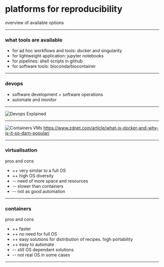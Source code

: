 # platforms for reproducibility 

overview of available options

---

### what tools are available 

- for ad hoc workflows and tools: docker and singularity
- for lightweight application: jupyter notebooks
- for pipelines: shell scripts in github   
- for software tools: bioconda/biocontainer  

---
### devops 

- software development + software operations
- automate and monitor

---

![Devops Explained](https://hostadvice.com/wp-content/uploads/2018/03/devopsext.jpg)

---

![Containers VMs](https://zdnet2.cbsistatic.com/hub/i/r/2017/05/08/af178c5a-64dd-4900-8447-3abd739757e3/resize/770xauto/78abd09a8d41c182a28118ac0465c914/docker-vm-container.png)
https://www.zdnet.com/article/what-is-docker-and-why-is-it-so-darn-popular/

---

### virtualisation
pros and cons

- ++ very similar to a full OS
- ++ high OS diversity
- -- need of more space and resources
- -- slower than containers
- -- not as good automation

---

### containers
pros and cons

- ++ faster
- ++ no need for full OS
- ++ easy solutions for distribution of recipes. high portability
- ++ easy to automate
- -- still OS dependant solutions
- -- not real OS in some cases

---


